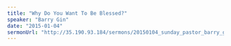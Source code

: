 ```yaml
---
title: "Why Do You Want To Be Blessed?"
speaker: "Barry Gin"
date: "2015-01-04"
sermonUrl: "http://35.190.93.184/sermons/20150104_sunday_pastor_barry_gin_why_do_you_want_to_be_blessed.mp3"
---
```

